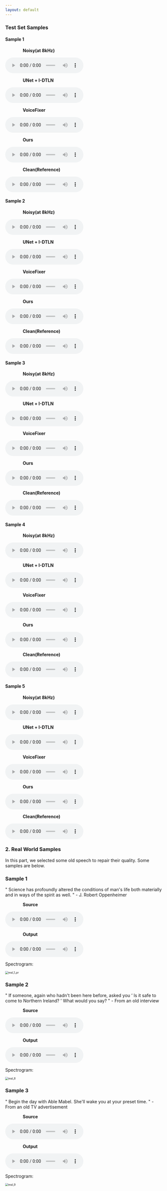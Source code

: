 ```yaml
---
layout: default
---
```


### **Test Set Samples**

#### Sample 1

&emsp;&emsp;&emsp;&emsp;**Noisy(at 8kHz)**

<audio controls="" style="width: 250px; height: 50px"><source src="data/noisy/1.wav" type="audio/wav"></audio>

&emsp;&emsp;&emsp;&emsp;**UNet + I-DTLN** 

<audio controls="" style="width: 250px; height: 50px"><source src="data/predict/UNet+I-DTLN/1.wav" type="audio/wav"></audio>

&emsp;&emsp;&emsp;&emsp;**VoiceFixer**

<audio controls="" style="width: 250px; height: 50px"><source src="data/predict/VoiceFixer/1.wav" type="audio/wav"></audio>

&emsp;&emsp;&emsp;&emsp;**Ours**

<audio controls="" style="width: 250px; height: 50px"><source src="data/predict/ours/1.wav" type="audio/wav"></audio>

&emsp;&emsp;&emsp;&emsp;**Clean(Reference)**

<audio controls="" style="width: 250px; height: 50px"><source src="data/clean/1.wav" type="audio/wav"></audio>

#### Sample 2

&emsp;&emsp;&emsp;&emsp;**Noisy(at 8kHz)**

<audio controls="" style="width: 250px; height: 50px"><source src="data/noisy/2.wav" type="audio/wav"></audio>

&emsp;&emsp;&emsp;&emsp;**UNet + I-DTLN** 

<audio controls="" style="width: 250px; height: 50px"><source src="data/predict/UNet+I-DTLN/2.wav" type="audio/wav"></audio>

&emsp;&emsp;&emsp;&emsp;**VoiceFixer**

<audio controls="" style="width: 250px; height: 50px"><source src="data/predict/VoiceFixer/2.wav" type="audio/wav"></audio>

&emsp;&emsp;&emsp;&emsp;**Ours**

<audio controls="" style="width: 250px; height: 50px"><source src="data/predict/ours/2.wav" type="audio/wav"></audio>

&emsp;&emsp;&emsp;&emsp;**Clean(Reference)**

<audio controls="" style="width: 250px; height: 50px"><source src="data/clean/2.wav" type="audio/wav"></audio>
#### Sample 3

&emsp;&emsp;&emsp;&emsp;**Noisy(at 8kHz)**

<audio controls="" style="width: 250px; height: 50px"><source src="data/noisy/3.wav" type="audio/wav"></audio>

&emsp;&emsp;&emsp;&emsp;**UNet + I-DTLN** 

<audio controls="" style="width: 250px; height: 50px"><source src="data/predict/UNet+I-DTLN/3.wav" type="audio/wav"></audio>

&emsp;&emsp;&emsp;&emsp;**VoiceFixer**

<audio controls="" style="width: 250px; height: 50px"><source src="data/predict/VoiceFixer/3.wav" type="audio/wav"></audio>

&emsp;&emsp;&emsp;&emsp;**Ours**

<audio controls="" style="width: 250px; height: 50px"><source src="data/predict/ours/3.wav" type="audio/wav"></audio>

&emsp;&emsp;&emsp;&emsp;**Clean(Reference)**

<audio controls="" style="width: 250px; height: 50px"><source src="data/clean/3.wav" type="audio/wav"></audio>

#### Sample 4

&emsp;&emsp;&emsp;&emsp;**Noisy(at 8kHz)**

<audio controls="" style="width: 250px; height: 50px"><source src="data/noisy/4.wav" type="audio/wav"></audio>

&emsp;&emsp;&emsp;&emsp;**UNet + I-DTLN** 

<audio controls="" style="width: 250px; height: 50px"><source src="data/predict/UNet+I-DTLN/4.wav" type="audio/wav"></audio>

&emsp;&emsp;&emsp;&emsp;**VoiceFixer**

<audio controls="" style="width: 250px; height: 50px"><source src="data/predict/VoiceFixer/4.wav" type="audio/wav"></audio>

&emsp;&emsp;&emsp;&emsp;**Ours**

<audio controls="" style="width: 250px; height: 50px"><source src="data/predict/ours/4.wav" type="audio/wav"></audio>

&emsp;&emsp;&emsp;&emsp;**Clean(Reference)**

<audio controls="" style="width: 250px; height: 50px"><source src="data/clean/4.wav" type="audio/wav"></audio>

#### Sample 5

&emsp;&emsp;&emsp;&emsp;**Noisy(at 8kHz)**

<audio controls="" style="width: 250px; height: 50px"><source src="data/noisy/5.wav" type="audio/wav"></audio>

&emsp;&emsp;&emsp;&emsp;**UNet + I-DTLN** 

<audio controls="" style="width: 250px; height: 50px"><source src="data/predict/UNet+I-DTLN/5.wav" type="audio/wav"></audio>

&emsp;&emsp;&emsp;&emsp;**VoiceFixer**

<audio controls="" style="width: 250px; height: 50px"><source src="data/predict/VoiceFixer/5.wav" type="audio/wav"></audio>

&emsp;&emsp;&emsp;&emsp;**Ours**

<audio controls="" style="width: 250px; height: 50px"><source src="data/predict/ours/5.wav" type="audio/wav"></audio>

&emsp;&emsp;&emsp;&emsp;**Clean(Reference)**

<audio controls="" style="width: 250px; height: 50px"><source src="data/clean/5.wav" type="audio/wav"></audio>

### **2. Real World Samples**

In this part, we selected some old speech to repair their quality. Some samples are below.

### Sample 1

" Science has profoundly altered the conditions of man's life both materially and in ways of the spirit as well. " - J. Robert Oppenheimer

&emsp;&emsp;&emsp;&emsp;**Source**

<audio controls="" style="width: 250px; height: 50px"><source src="data/realworld/1.wav" type="audio/wav"></audio>

&emsp;&emsp;&emsp;&emsp;**Output**

<audio controls="" style="width: 250px; height: 50px"><source src="data/realworld/1_pr.wav" type="audio/wav"></audio>

Spectrogram: 

<img src="img\1.png" alt="real_1_pr" style="zoom: 60%;" />

### Sample 2

" If someone, again who hadn't been here before, asked you ‘ Is it safe to come to Northern Ireland? ’ What would you say? " - From an old interview

&emsp;&emsp;&emsp;&emsp;**Source**

<audio controls="" style="width: 250px; height: 50px"><source src="data/realworld/2.wav" type="audio/wav"></audio>

&emsp;&emsp;&emsp;&emsp;**Output**

<audio controls="" style="width: 250px; height: 50px"><source src="data/realworld/2_pr.wav" type="audio/wav"></audio>

Spectrogram: 

<img src="img\2.png" alt="real_8" style="zoom: 60%;">

### Sample 3

" Begin the day with Able Mabel. She'll wake you at your preset time. " - From an old TV advertisement

&emsp;&emsp;&emsp;&emsp;**Source**

<audio controls="" style="width: 250px; height: 50px"><source src="data/realworld/3.wav" type="audio/wav"></audio>

&emsp;&emsp;&emsp;&emsp;**Output**

<audio controls="" style="width: 250px; height: 50px"><source src="data/realworld/3_pr.wav" type="audio/wav"></audio>

Spectrogram:

<img src="img\3.png" alt="real_9" style="zoom: 60%;" />
